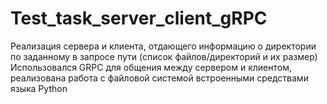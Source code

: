 # Test_task_server_client_gRPC
Реализация сервера и клиента, отдающего информацию о директории по заданному в запросе пути (список файлов/директорий и их размер)  Использовался GRPC для общения между сервером и клиентом, реализована работа с файловой системой встроенными средствами языка Python

